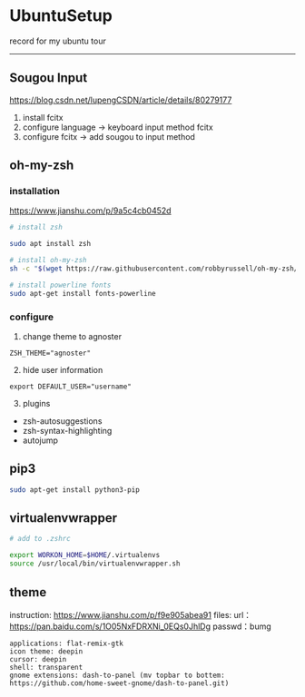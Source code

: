 # UbuntuSetup
record for my ubuntu tour

---

## Sougou Input

https://blog.csdn.net/lupengCSDN/article/details/80279177

1. install fcitx
2. configure language -> keyboard input method fcitx
3. configure fcitx -> add sougou to input method

## oh-my-zsh

### installation

https://www.jianshu.com/p/9a5c4cb0452d

```bash
# install zsh

sudo apt install zsh

# install oh-my-zsh
sh -c "$(wget https://raw.githubusercontent.com/robbyrussell/oh-my-zsh/master/tools/install.sh -O -)"

# install powerline fonts
sudo apt-get install fonts-powerline

```

### configure

1. change theme to agnoster

```
ZSH_THEME="agnoster"
```

2. hide user information

```
export DEFAULT_USER="username"
```

3. plugins

- zsh-autosuggestions
- zsh-syntax-highlighting
- autojump

## pip3

```bash
sudo apt-get install python3-pip
```

## virtualenvwrapper

```bash
# add to .zshrc

export WORKON_HOME=$HOME/.virtualenvs
source /usr/local/bin/virtualenvwrapper.sh

```

## theme

instruction: https://www.jianshu.com/p/f9e905abea91
files: url：https://pan.baidu.com/s/1O05NxFDRXNi_0EQs0JhlDg passwd：bumg
```
applications: flat-remix-gtk
icon theme: deepin
cursor: deepin
shell: transparent
gnome extensions: dash-to-panel (mv topbar to bottem: https://github.com/home-sweet-gnome/dash-to-panel.git)
```
